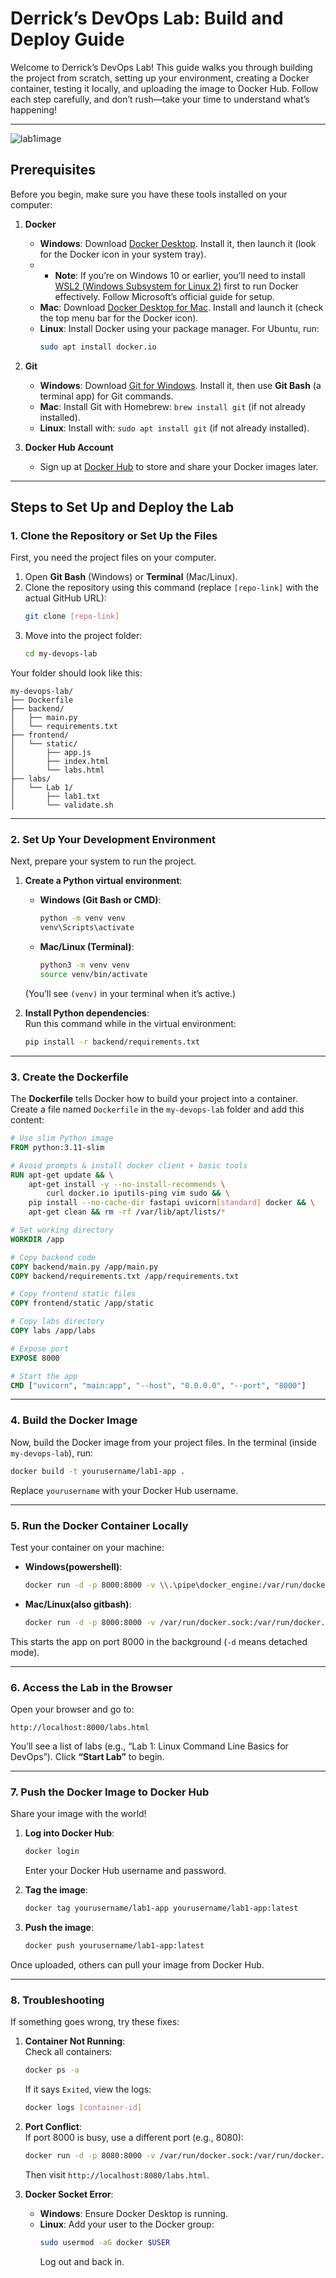 # Derrick’s DevOps Lab: Build and Deploy Guide

Welcome to Derrick’s DevOps Lab! This guide walks you through building the project from scratch, setting up your environment, creating a Docker container, testing it locally, and uploading the image to Docker Hub. Follow each step carefully, and don’t rush—take your time to understand what’s happening!

---
![lab1image](https://github.com/user-attachments/assets/03f6e946-f8f4-4db0-8971-dd37a57a56d0)

## Prerequisites

Before you begin, make sure you have these tools installed on your computer:

1. **Docker**  
   - **Windows**: Download [Docker Desktop](https://www.docker.com/products/docker-desktop/). Install it, then launch it (look for the Docker icon in your system tray).
   - - **Note**: If you’re on Windows 10 or earlier, you’ll need to install [WSL2 (Windows Subsystem for Linux 2)](https://learn.microsoft.com/en-us/windows/wsl/install) first to run Docker effectively. Follow Microsoft’s official guide for setup.
   - **Mac**: Download [Docker Desktop for Mac](https://www.docker.com/products/docker-desktop/). Install and launch it (check the top menu bar for the Docker icon).  
   - **Linux**: Install Docker using your package manager. For Ubuntu, run:  
     ```bash
     sudo apt install docker.io
     ```

2. **Git**  
   - **Windows**: Download [Git for Windows](https://git-scm.com/download/win). Install it, then use **Git Bash** (a terminal app) for Git commands.  
   - **Mac**: Install Git with Homebrew: `brew install git` (if not already installed).  
   - **Linux**: Install with: `sudo apt install git` (if not already installed).  

3. **Docker Hub Account**  
   - Sign up at [Docker Hub](https://hub.docker.com/signup) to store and share your Docker images later.

---

## Steps to Set Up and Deploy the Lab

### 1. Clone the Repository or Set Up the Files

First, you need the project files on your computer.

1. Open **Git Bash** (Windows) or **Terminal** (Mac/Linux).  
2. Clone the repository using this command (replace `[repo-link]` with the actual GitHub URL):  
   ```bash
   git clone [repo-link]
   ```
3. Move into the project folder:  
   ```bash
   cd my-devops-lab
   ```

Your folder should look like this:  
```
my-devops-lab/
├── Dockerfile
├── backend/
│   ├── main.py
│   └── requirements.txt
├── frontend/
│   └── static/
│       ├── app.js
│       ├── index.html
│       └── labs.html
├── labs/
│   └── Lab 1/
│       ├── lab1.txt
│       └── validate.sh
```

---

### 2. Set Up Your Development Environment

Next, prepare your system to run the project.

1. **Create a Python virtual environment**:  
   - **Windows (Git Bash or CMD)**:  
     ```bash
     python -m venv venv
     venv\Scripts\activate
     ```  
   - **Mac/Linux (Terminal)**:  
     ```bash
     python3 -m venv venv
     source venv/bin/activate
     ```  
   (You’ll see `(venv)` in your terminal when it’s active.)  

2. **Install Python dependencies**:  
   Run this command while in the virtual environment:  
   ```bash
   pip install -r backend/requirements.txt
   ```

---

### 3. Create the Dockerfile

The **Dockerfile** tells Docker how to build your project into a container. Create a file named `Dockerfile` in the `my-devops-lab` folder and add this content:

```dockerfile
# Use slim Python image
FROM python:3.11-slim

# Avoid prompts & install docker client + basic tools
RUN apt-get update && \
    apt-get install -y --no-install-recommends \
        curl docker.io iputils-ping vim sudo && \
    pip install --no-cache-dir fastapi uvicorn[standard] docker && \
    apt-get clean && rm -rf /var/lib/apt/lists/*

# Set working directory
WORKDIR /app

# Copy backend code
COPY backend/main.py /app/main.py
COPY backend/requirements.txt /app/requirements.txt

# Copy frontend static files
COPY frontend/static /app/static

# Copy labs directory
COPY labs /app/labs

# Expose port
EXPOSE 8000

# Start the app
CMD ["uvicorn", "main:app", "--host", "0.0.0.0", "--port", "8000"]
```

---

### 4. Build the Docker Image

Now, build the Docker image from your project files. In the terminal (inside `my-devops-lab`), run:  
```bash
docker build -t yourusername/lab1-app .
```
Replace `yourusername` with your Docker Hub username.

---

### 5. Run the Docker Container Locally

Test your container on your machine:  

- **Windows(powershell)**:  
  ```bash
  docker run -d -p 8000:8000 -v \\.\pipe\docker_engine:/var/run/docker.sock yourusername/lab1-app
  ```  
- **Mac/Linux(also gitbash)**:  
  ```bash
  docker run -d -p 8000:8000 -v /var/run/docker.sock:/var/run/docker.sock yourusername/lab1-app
  ```

This starts the app on port 8000 in the background (`-d` means detached mode).

---

### 6. Access the Lab in the Browser

Open your browser and go to:  
```
http://localhost:8000/labs.html
```

You’ll see a list of labs (e.g., “Lab 1: Linux Command Line Basics for DevOps”). Click **“Start Lab”** to begin.

---

### 7. Push the Docker Image to Docker Hub

Share your image with the world!

1. **Log into Docker Hub**:  
   ```bash
   docker login
   ```  
   Enter your Docker Hub username and password.  

2. **Tag the image**:  
   ```bash
   docker tag yourusername/lab1-app yourusername/lab1-app:latest
   ```  

3. **Push the image**:  
   ```bash
   docker push yourusername/lab1-app:latest
   ```  

Once uploaded, others can pull your image from Docker Hub.

---

### 8. Troubleshooting

If something goes wrong, try these fixes:

1. **Container Not Running**:  
   Check all containers:  
   ```bash
   docker ps -a
   ```  
   If it says `Exited`, view the logs:  
   ```bash
   docker logs [container-id]
   ```

2. **Port Conflict**:  
   If port 8000 is busy, use a different port (e.g., 8080):  
   ```bash
   docker run -d -p 8080:8000 -v /var/run/docker.sock:/var/run/docker.sock yourusername/lab1-app
   ```  
   Then visit `http://localhost:8080/labs.html`.

3. **Docker Socket Error**:  
   - **Windows**: Ensure Docker Desktop is running.  
   - **Linux**: Add your user to the Docker group:  
     ```bash
     sudo usermod -aG docker $USER
     ```  
     Log out and back in.
